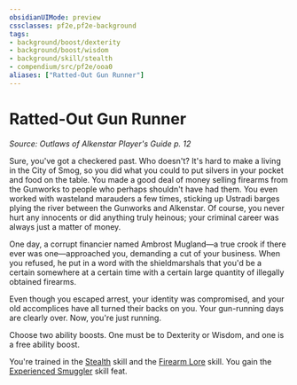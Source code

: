 ```yaml
---
obsidianUIMode: preview
cssclasses: pf2e,pf2e-background
tags:
- background/boost/dexterity
- background/boost/wisdom
- background/skill/stealth
- compendium/src/pf2e/ooa0
aliases: ["Ratted-Out Gun Runner"]
---
```

# Ratted-Out Gun Runner
*Source: Outlaws of Alkenstar Player's Guide p. 12*  

Sure, you've got a checkered past. Who doesn't? It's hard to make a living in the City of Smog, so you did what you could to put silvers in your pocket and food on the table. You made a good deal of money selling firearms from the Gunworks to people who perhaps shouldn't have had them. You even worked with wasteland marauders a few times, sticking up Ustradi barges plying the river between the Gunworks and Alkenstar. Of course, you never hurt any innocents or did anything truly heinous; your criminal career was always just a matter of money.

One day, a corrupt financier named Ambrost Mugland—a true crook if there ever was one—approached you, demanding a cut of your business. When you refused, he put in a word with the shieldmarshals that you'd be a certain somewhere at a certain time with a certain large quantity of illegally obtained firearms.

Even though you escaped arrest, your identity was compromised, and your old accomplices have all turned their backs on you. Your gun-running days are clearly over. Now, you're just running.

Choose two ability boosts. One must be to Dexterity or Wisdom, and one is a free ability boost.

You're trained in the [Stealth](compendium/skills.md#Stealth) skill and the [Firearm Lore](compendium/skills.md#Lore) skill. You gain the [Experienced Smuggler](compendium/feats/experienced-smuggler.md) skill feat.
